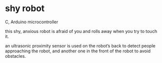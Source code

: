 # shy robot
C, Arduino microcontroller

this shy, anxious robot is afraid of you and rolls away when you try to touch it.

an ultrasonic proximity sensor is used on the robot’s back to detect people approaching the robot, and another one in the front of the robot to avoid obstacles.

